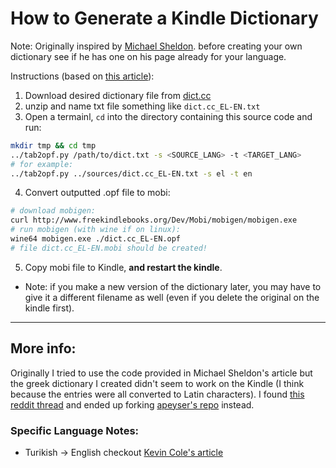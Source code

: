 # How to Generate a Kindle Dictionary
Note: Originally inspired by [Michael Sheldon](https://blog.mikeasoft.com/2011/01/05/free-as-in-gpl2-translation-dictionaries-for-the-kindle/). before creating your own dictionary see if he has one on his page already for your language.

Instructions (based on [this article](https://1manfactory.com/create-your-own-kindle-dictionary-for-every-language-for-free/)):

1. Download desired dictionary file from [dict.cc](https://www1.dict.cc/translation_file_request.php)
2. unzip and name txt file something like `dict.cc_EL-EN.txt`
3. Open a termainl, `cd` into the directory containing this source code and run:

````bash
mkdir tmp && cd tmp
../tab2opf.py /path/to/dict.txt -s <SOURCE_LANG> -t <TARGET_LANG>
# for example:
../tab2opf.py ../sources/dict.cc_EL-EN.txt -s el -t en
````

4. Convert outputted .opf file to mobi:

````bash
# download mobigen:
curl http://www.freekindlebooks.org/Dev/Mobi/mobigen/mobigen.exe
# run mobigen (with wine if on linux):
wine64 mobigen.exe ./dict.cc_EL-EN.opf
# file dict.cc_EL-EN.mobi should be created!
````

5. Copy mobi file to Kindle, **and restart the kindle**.
  * Note: if you make a new version of the dictionary later, you may have to give it a different filename as well (even if you delete the original on the kindle first).

---

## More info:

Originally I tried to use the code provided in Michael Sheldon's article but the greek dictionary I created didn't seem to work on the Kindle (I think because the entries were all converted to Latin characters).  I found [this reddit thread](https://www.reddit.com/r/kindle/comments/9rb7hp/how_do_i_create_a_custom_kindle_dictionary/e8fo1uu?utm_source=share&utm_medium=web2x&context=3) and ended up forking [apeyser's repo](https://github.com/apeyser/tab2opf) instead.


### Specific Language Notes:
* Turikish -> English checkout [Kevin Cole's article](https://www.kevin-cole.com/kindle-optimized-turkish-to-english-dictionary/)
